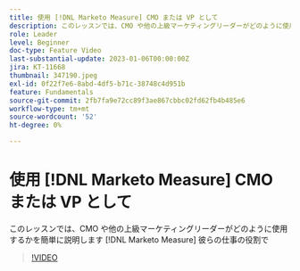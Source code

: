 ```yaml
---
title: 使用 [!DNL Marketo Measure] CMO または VP として
description: このレッスンでは、CMO や他の上級マーケティングリーダーがどのように使用するかを簡単に説明します [!DNL Marketo Measure] 彼らの仕事の役割で
role: Leader
level: Beginner
doc-type: Feature Video
last-substantial-update: 2023-01-06T00:00:00Z
jira: KT-11668
thumbnail: 347190.jpeg
exl-id: 0f22f7e6-8abd-4df5-b71c-38748c4d951b
feature: Fundamentals
source-git-commit: 2fb7fa9e72cc89f3ae867cbbc02fd62fb4b485e6
workflow-type: tm+mt
source-wordcount: '52'
ht-degree: 0%

---
```


# 使用 [!DNL Marketo Measure] CMO または VP として

このレッスンでは、CMO や他の上級マーケティングリーダーがどのように使用するかを簡単に説明します [!DNL Marketo Measure] 彼らの仕事の役割で

>[!VIDEO](https://video.tv.adobe.com/v/347190/?quality=12&learn=on)
